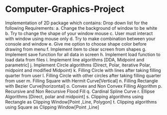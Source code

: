 # Computer-Graphics-Project

Implementation of 2D package which contains:
Drop down list for the following Requirements:
a. Change the background of window to be white
b. Try to change the shape of your window mouse
c. User must interact with window using mouse only
d. Try to make combination between your console and window
e. Give me option to choose shape color before drawing from menu
f. Implement item to clear screen from shapes
g. Implement save function for all data in screen
h. Implement load function to load data from files
i. Implement line algorithms [DDA, Midpoint and parametric]
j. Implement Circle algorithms (Direct, Polar, iterative Polar, midpoint and
modified Midpoint)
k. Filling Circle with lines after taking filling quarter from user
l. Filling Circle with other circles after taking filling quarter from user
m. Filling Square with Hermit Curve[Vertical]
n. Filling Rectangle with Bezier Curve[horizontal]
o. Convex and Non Convex Filling Algorithm
p. Recursive and Non Recursive Flood Fill
q. Cardinal Spline Curve
r. Ellipse Algorithms [Direct, polar and midpoint]
s. Clipping algorithms using Rectangle as Clipping Window[Point ,Line, Polygon]
t. Clipping algorithms using Square as Clipping Window[Point ,Line]
